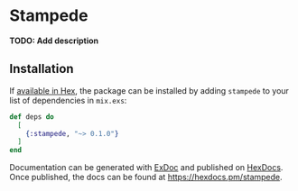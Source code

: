 # Stampede

**TODO: Add description**

## Installation

If [available in Hex](https://hex.pm/docs/publish), the package can be installed
by adding `stampede` to your list of dependencies in `mix.exs`:

```elixir
def deps do
  [
    {:stampede, "~> 0.1.0"}
  ]
end
```

Documentation can be generated with [ExDoc](https://github.com/elixir-lang/ex_doc)
and published on [HexDocs](https://hexdocs.pm). Once published, the docs can
be found at <https://hexdocs.pm/stampede>.

